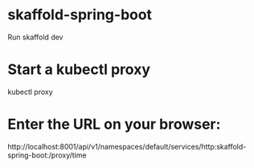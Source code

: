 # skaffold-spring-boot
Run skaffold dev

# Start a kubectl proxy
kubectl proxy

# Enter the URL on your browser:
http://localhost:8001/api/v1/namespaces/default/services/http:skaffold-spring-boot:/proxy/time
